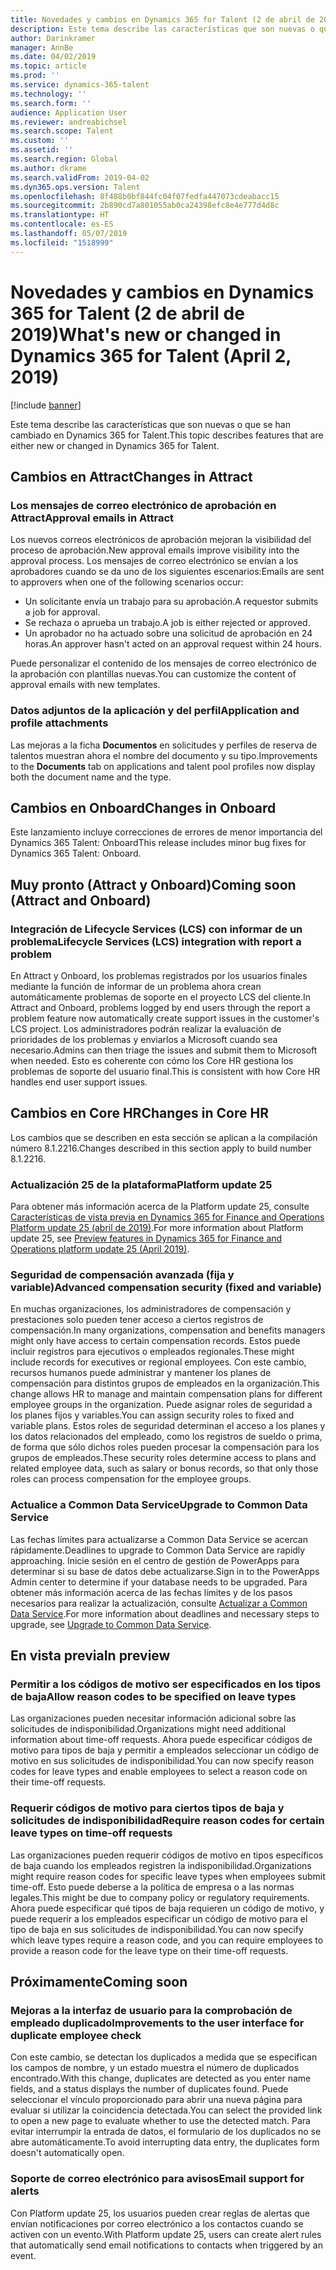 ```yaml
---
title: Novedades y cambios en Dynamics 365 for Talent (2 de abril de 2019)
description: Este tema describe las características que son nuevas o que se han cambiado en Microsoft Dynamics 365 for Talent.
author: Darinkramer
manager: AnnBe
ms.date: 04/02/2019
ms.topic: article
ms.prod: ''
ms.service: dynamics-365-talent
ms.technology: ''
ms.search.form: ''
audience: Application User
ms.reviewer: andreabichsel
ms.search.scope: Talent
ms.custom: ''
ms.assetid: ''
ms.search.region: Global
ms.author: dkrame
ms.search.validFrom: 2019-04-02
ms.dyn365.ops.version: Talent
ms.openlocfilehash: 8f488b0bf844fc04f07fedfa447073cdeabacc15
ms.sourcegitcommit: 2b890cd7a801055ab0ca24398efc8e4e777d4d8c
ms.translationtype: HT
ms.contentlocale: es-ES
ms.lasthandoff: 05/07/2019
ms.locfileid: "1518999"
---
```

# <a name="whats-new-or-changed-in-dynamics-365-for-talent-april-2-2019"></a><span data-ttu-id="31735-103">Novedades y cambios en Dynamics 365 for Talent (2 de abril de 2019)</span><span class="sxs-lookup"><span data-stu-id="31735-103">What's new or changed in Dynamics 365 for Talent (April 2, 2019)</span></span>

[!include [banner](includes/banner.md)]

<span data-ttu-id="31735-104">Este tema describe las características que son nuevas o que se han cambiado en Dynamics 365 for Talent.</span><span class="sxs-lookup"><span data-stu-id="31735-104">This topic describes features that are either new or changed in Dynamics 365 for Talent.</span></span>

## <a name="changes-in-attract"></a><span data-ttu-id="31735-105">Cambios en Attract</span><span class="sxs-lookup"><span data-stu-id="31735-105">Changes in Attract</span></span>

### <a name="approval-emails-in-attract"></a><span data-ttu-id="31735-106">Los mensajes de correo electrónico de aprobación en Attract</span><span class="sxs-lookup"><span data-stu-id="31735-106">Approval emails in Attract</span></span>
<span data-ttu-id="31735-107">Los nuevos correos electrónicos de aprobación mejoran la visibilidad del proceso de aprobación.</span><span class="sxs-lookup"><span data-stu-id="31735-107">New approval emails improve visibility into the approval process.</span></span> <span data-ttu-id="31735-108">Los mensajes de correo electrónico se envían a los aprobadores cuando se da uno de los siguientes escenarios:</span><span class="sxs-lookup"><span data-stu-id="31735-108">Emails are sent to approvers when one of the following scenarios occur:</span></span>

- <span data-ttu-id="31735-109">Un solicitante envía un trabajo para su aprobación.</span><span class="sxs-lookup"><span data-stu-id="31735-109">A requestor submits a job for approval.</span></span>
- <span data-ttu-id="31735-110">Se rechaza o aprueba un trabajo.</span><span class="sxs-lookup"><span data-stu-id="31735-110">A job is either rejected or approved.</span></span>
- <span data-ttu-id="31735-111">Un aprobador no ha actuado sobre una solicitud de aprobación en 24 horas.</span><span class="sxs-lookup"><span data-stu-id="31735-111">An approver hasn't acted on an approval request within 24 hours.</span></span>

<span data-ttu-id="31735-112">Puede personalizar el contenido de los mensajes de correo electrónico de la aprobación con plantillas nuevas.</span><span class="sxs-lookup"><span data-stu-id="31735-112">You can customize the content of approval emails with new templates.</span></span>

### <a name="application-and-profile-attachments"></a><span data-ttu-id="31735-113">Datos adjuntos de la aplicación y del perfil</span><span class="sxs-lookup"><span data-stu-id="31735-113">Application and profile attachments</span></span>
<span data-ttu-id="31735-114">Las mejoras a la ficha **Documentos** en solicitudes y perfiles de reserva de talentos muestran ahora el nombre del documento y su tipo.</span><span class="sxs-lookup"><span data-stu-id="31735-114">Improvements to the **Documents** tab on applications and talent pool profiles now display both the document name and the type.</span></span>

## <a name="changes-in-onboard"></a><span data-ttu-id="31735-115">Cambios en Onboard</span><span class="sxs-lookup"><span data-stu-id="31735-115">Changes in Onboard</span></span>
<span data-ttu-id="31735-116">Este lanzamiento incluye correcciones de errores de menor importancia del Dynamics 365 Talent: Onboard</span><span class="sxs-lookup"><span data-stu-id="31735-116">This release includes minor bug fixes for Dynamics 365 Talent: Onboard.</span></span>

## <a name="coming-soon-attract-and-onboard"></a><span data-ttu-id="31735-117">Muy pronto (Attract y Onboard)</span><span class="sxs-lookup"><span data-stu-id="31735-117">Coming soon (Attract and Onboard)</span></span>

### <a name="lifecycle-services-lcs-integration-with-report-a-problem"></a><span data-ttu-id="31735-118">Integración de Lifecycle Services (LCS) con informar de un problema</span><span class="sxs-lookup"><span data-stu-id="31735-118">Lifecycle Services (LCS) integration with report a problem</span></span>
<span data-ttu-id="31735-119">En Attract y Onboard, los problemas registrados por los usuarios finales mediante la función de informar de un problema ahora crean automáticamente problemas de soporte en el proyecto LCS del cliente.</span><span class="sxs-lookup"><span data-stu-id="31735-119">In Attract and Onboard, problems logged by end users through the report a problem feature now automatically create support issues in the customer's LCS project.</span></span> <span data-ttu-id="31735-120">Los administradores podrán realizar la evaluación de prioridades de los problemas y enviarlos a Microsoft cuando sea necesario.</span><span class="sxs-lookup"><span data-stu-id="31735-120">Admins can then triage the issues and submit them to Microsoft when needed.</span></span> <span data-ttu-id="31735-121">Esto es coherente con cómo los Core HR gestiona los problemas de soporte del usuario final.</span><span class="sxs-lookup"><span data-stu-id="31735-121">This is consistent with how Core HR handles end user support issues.</span></span>

## <a name="changes-in-core-hr"></a><span data-ttu-id="31735-122">Cambios en Core HR</span><span class="sxs-lookup"><span data-stu-id="31735-122">Changes in Core HR</span></span>
<span data-ttu-id="31735-123">Los cambios que se describen en esta sección se aplican a la compilación número 8.1.2216.</span><span class="sxs-lookup"><span data-stu-id="31735-123">Changes described in this section apply to build number 8.1.2216.</span></span>

### <a name="platform-update-25"></a><span data-ttu-id="31735-124">Actualización 25 de la plataforma</span><span class="sxs-lookup"><span data-stu-id="31735-124">Platform update 25</span></span>
<span data-ttu-id="31735-125">Para obtener más información acerca de la Platform update 25, consulte [Características de vista previa en Dynamics 365 for Finance and Operations Platform update 25 (abril de 2019)](https://docs.microsoft.com/en-us/dynamics365/unified-operations/fin-and-ops/get-started/whats-new-platform-25).</span><span class="sxs-lookup"><span data-stu-id="31735-125">For more information about Platform update 25, see [Preview features in Dynamics 365 for Finance and Operations platform update 25 (April 2019)](https://docs.microsoft.com/en-us/dynamics365/unified-operations/fin-and-ops/get-started/whats-new-platform-25).</span></span>

###  <a name="advanced-compensation-security-fixed-and-variable"></a><span data-ttu-id="31735-126">Seguridad de compensación avanzada (fija y variable)</span><span class="sxs-lookup"><span data-stu-id="31735-126">Advanced compensation security (fixed and variable)</span></span>
<span data-ttu-id="31735-127">En muchas organizaciones, los administradores de compensación y prestaciones solo pueden tener acceso a ciertos registros de compensación.</span><span class="sxs-lookup"><span data-stu-id="31735-127">In many organizations, compensation and benefits managers might only have access to certain compensation records.</span></span> <span data-ttu-id="31735-128">Estos puede incluir registros para ejecutivos o empleados regionales.</span><span class="sxs-lookup"><span data-stu-id="31735-128">These might include records for executives or regional employees.</span></span> <span data-ttu-id="31735-129">Con este cambio, recursos humanos puede administrar y mantener los planes de compensación para distintos grupos de empleados en la organización.</span><span class="sxs-lookup"><span data-stu-id="31735-129">This change allows HR to manage and maintain compensation plans for different employee groups in the organization.</span></span> <span data-ttu-id="31735-130">Puede asignar roles de seguridad a los planes fijos y variables.</span><span class="sxs-lookup"><span data-stu-id="31735-130">You can assign security roles to fixed and variable plans.</span></span> <span data-ttu-id="31735-131">Estos roles de seguridad determinan el acceso a los planes y los datos relacionados del empleado, como los registros de sueldo o prima, de forma que sólo dichos roles pueden procesar la compensación para los grupos de empleados.</span><span class="sxs-lookup"><span data-stu-id="31735-131">These security roles determine access to plans and related employee data, such as salary or bonus records, so that only those roles can process compensation for the employee groups.</span></span>

### <a name="upgrade-to-common-data-service"></a><span data-ttu-id="31735-132">Actualice a Common Data Service</span><span class="sxs-lookup"><span data-stu-id="31735-132">Upgrade to Common Data Service</span></span>
<span data-ttu-id="31735-133">Las fechas límites para actualizarse a Common Data Service se acercan rápidamente.</span><span class="sxs-lookup"><span data-stu-id="31735-133">Deadlines to upgrade to Common Data Service are rapidly approaching.</span></span> <span data-ttu-id="31735-134">Inicie sesión en el centro de gestión de PowerApps para determinar si su base de datos debe actualizarse.</span><span class="sxs-lookup"><span data-stu-id="31735-134">Sign in to the PowerApps Admin center to determine if your database needs to be upgraded.</span></span> <span data-ttu-id="31735-135">Para obtener más información acerca de las fechas límites y de los pasos necesarios para realizar la actualización, consulte [Actualizar a Common Data Service](https://docs.microsoft.com/en-us/common-data-service/upgradecds/introduction-upgrade-cds).</span><span class="sxs-lookup"><span data-stu-id="31735-135">For more information about deadlines and necessary steps to upgrade, see [Upgrade to Common Data Service](https://docs.microsoft.com/en-us/common-data-service/upgradecds/introduction-upgrade-cds).</span></span>

## <a name="in-preview"></a><span data-ttu-id="31735-136">En vista previa</span><span class="sxs-lookup"><span data-stu-id="31735-136">In preview</span></span>

### <a name="allow-reason-codes-to-be-specified-on-leave-types"></a><span data-ttu-id="31735-137">Permitir a los códigos de motivo ser especificados en los tipos de baja</span><span class="sxs-lookup"><span data-stu-id="31735-137">Allow reason codes to be specified on leave types</span></span>
<span data-ttu-id="31735-138">Las organizaciones pueden necesitar información adicional sobre las solicitudes de indisponibilidad.</span><span class="sxs-lookup"><span data-stu-id="31735-138">Organizations might need additional information about time-off requests.</span></span> <span data-ttu-id="31735-139">Ahora puede especificar códigos de motivo para tipos de baja y permitir a empleados seleccionar un código de motivo en sus solicitudes de indisponibilidad.</span><span class="sxs-lookup"><span data-stu-id="31735-139">You can now specify reason codes for leave types and enable employees to select a reason code on their time-off requests.</span></span>

### <a name="require-reason-codes-for-certain-leave-types-on-time-off-requests"></a><span data-ttu-id="31735-140">Requerir códigos de motivo para ciertos tipos de baja y solicitudes de indisponibilidad</span><span class="sxs-lookup"><span data-stu-id="31735-140">Require reason codes for certain leave types on time-off requests</span></span>
<span data-ttu-id="31735-141">Las organizaciones pueden requerir códigos de motivo en tipos específicos de baja cuando los empleados registren la indisponibilidad.</span><span class="sxs-lookup"><span data-stu-id="31735-141">Organizations might require reason codes for specific leave types when employees submit time-off.</span></span> <span data-ttu-id="31735-142">Esto puede deberse a la política de empresa o a las normas legales.</span><span class="sxs-lookup"><span data-stu-id="31735-142">This might be due to company policy or regulatory requirements.</span></span> <span data-ttu-id="31735-143">Ahora puede especificar qué tipos de baja requieren un código de motivo, y puede requerir a los empleados especificar un código de motivo para el tipo de baja en sus solicitudes de indisponibilidad.</span><span class="sxs-lookup"><span data-stu-id="31735-143">You can now specify which leave types require a reason code, and you can require employees to provide a reason code for the leave type on their time-off requests.</span></span>

## <a name="coming-soon"></a><span data-ttu-id="31735-144">Próximamente</span><span class="sxs-lookup"><span data-stu-id="31735-144">Coming soon</span></span>

### <a name="improvements-to-the-user-interface-for-duplicate-employee-check"></a><span data-ttu-id="31735-145">Mejoras a la interfaz de usuario para la comprobación de empleado duplicado</span><span class="sxs-lookup"><span data-stu-id="31735-145">Improvements to the user interface for duplicate employee check</span></span>
<span data-ttu-id="31735-146">Con este cambio, se detectan los duplicados a medida que se especifican los campos de nombre, y un estado muestra el número de duplicados encontrado.</span><span class="sxs-lookup"><span data-stu-id="31735-146">With this change, duplicates are detected as you enter name fields, and a status displays the number of duplicates found.</span></span> <span data-ttu-id="31735-147">Puede seleccionar el vínculo proporcionado para abrir una nueva página para evaluar si utilizar la coincidencia detectada.</span><span class="sxs-lookup"><span data-stu-id="31735-147">You can select the provided link to open a new page to evaluate whether to use the detected match.</span></span> <span data-ttu-id="31735-148">Para evitar interrumpir la entrada de datos, el formulario de los duplicados no se abre automáticamente.</span><span class="sxs-lookup"><span data-stu-id="31735-148">To avoid interrupting data entry, the duplicates form doesn't automatically open.</span></span>

###  <a name="email-support-for-alerts"></a><span data-ttu-id="31735-149">Soporte de correo electrónico para avisos</span><span class="sxs-lookup"><span data-stu-id="31735-149">Email support for alerts</span></span>
<span data-ttu-id="31735-150">Con Platform update 25, los usuarios pueden crear reglas de alertas que envían notificaciones por correo electrónico a los contactos cuando se activen con un evento.</span><span class="sxs-lookup"><span data-stu-id="31735-150">With Platform update 25, users can create alert rules that automatically send email notifications to contacts when triggered by an event.</span></span> 
